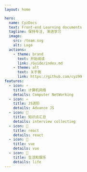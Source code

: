 ```yaml
---
layout: home

hero:
  name: CyzDocs
  text: Front-end Learning documents
  tagline: 保持专注, 渐进学习
  image:
    src: /team.svg
    alt: Logo
  actions:
    - theme: brand
      text: 开始阅读
      link: /Guide/index.md
    - theme: alt
      text: 关于我
      link: https://github.com/cyz99
features:
  - icon: ⚡️
    title: 计算机网络
    details: Computer NetWorking
  - icon: ✍️
    title: JS进阶
    details: Advance JS
  - icon: 📘
    title: 知识点汇总
    details: interview collecting
  - icon: 💾
    title: react
    details: react
  - icon: 📗
    title: vue
    details: vue
  - icon: 🎰
    title: 生活和娱乐
    details: life
---
```


